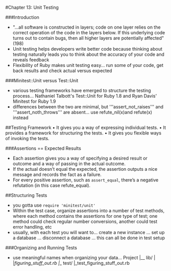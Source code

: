 #Chapter 13: Unit Testing

###Introduction
* "...all software is constructed in layers; code on one layer relies on the correct operation of the code in the layers below. If this underlying code turns out to contain bugs, then all higher layers are potentially affected" (198)
* Unit testing helps developers write better code because thinking about testing naturally leads you to think about the accuracy of your code and reveals feedback
* Flexibility of Ruby makes unit testing easy... run some of your code, get back results and check actual versus expected

###Minitest::Unit versus Test::Unit
* various testing frameworks have emerged to structure the testing process... Nathaniel Talbott's Test::Unit for Ruby 1.8 and Ryan Davis' Minitest for Ruby 1.9
* differences between the two are minimal, but '''assert_not_raises''' and '''assert_noth_throws''' are absent... use refute_nil(x)and refute(x) instead

##Testing Framework
• It gives you a way of expressing individual tests.
• It provides a framework for structuring the tests.
• It gives you flexible ways of invoking the tests.

###Assertions == Expected Results
* Each assertion gives you a way of specifying a desired result or outcome and a way of passing in the actual outcome.
* If the actual doesn’t equal the expected, the assertion outputs a nice message and records the fact as a failure.
* For every positive assertion, such as ```assert_equal```, there’s a negative refutation (in this case refute_equal).

##Structuring Tests
* you gotta use ```require 'minitest/unit'```
* Within the test case, organize assertions into a number of test methods, where each method contains the assertions for one type of test; one method could check regular number conversions, another could test error handling, etc
* usually, with each test you will want to...
  create a new instance ... set up a database ... disconnect a database
  ... this can all be done in test setup 

###Organizing and Running Tests
* use meaningful names when organizing your data...
  Project 
   |__ lib/
   |      |_figuring_stuff_out.rb
   |__ test/
          |_test_figuring_stuff_out.rb
